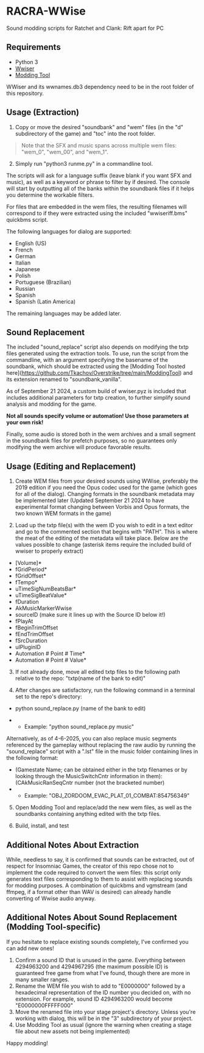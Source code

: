 # RACRA-WWise

Sound modding scripts for Ratchet and Clank: Rift apart for PC

## Requirements

- Python 3
- [Wwiser]
- [Modding Tool](https://github.com/Tkachov/Overstrike/tree/main/ModdingTool)

WWiser and its wwnames.db3 dependency need to be in the root folder of this repository.

[Wwiser]:	https://github.com/bnnm/wwiser

## Usage (Extraction)

1. Copy or move the desired "soundbank" and "wem" files (in the "d" subdirectory of the game) and "toc" into the root folder.

> Note that the SFX and music spans across multiple wem files: "wem_0", "wem_00", and "wem_1".

2. Simply run "python3 runme.py" in a commandline tool.

The scripts will ask for a language suffix (leave blank if you want SFX and music), as well as a keyword or phrase to filter by if desired. The console will start by outputting all of the banks within the soundbank files if it helps you determine the workable filters.

For files that are embedded in the wem files, the resulting filenames will correspond to if they were extracted using the included "wwiseriff.bms" quickbms script.

The following languages for dialog are supported:
- English (US)
- French
- German
- Italian
- Japanese
- Polish
- Portuguese (Brazilian)
- Russian
- Spanish
- Spanish (Latin America)

The remaining languages may be added later.

## Sound Replacement

The included "sound_replace" script also depends on modifying the txtp files generated using the extraction tools. To use, run the script from the commandline, with an argument specifying the basename of the soundbank, which should be extracted using the [Modding Tool hosted here]{https://github.com/Tkachov/Overstrike/tree/main/ModdingTool) and its extension renamed to "soundbank_vanilla".

As of September 21 2024, a custom build of wwiser.pyz is included that includes additional parameters for txtp creation, to further simplify sound analysis and modding for the game.

**Not all sounds specify volume or automation! Use those parameters at your own risk!**

Finally, some audio is stored both in the wem archives and a small segment in the soundbank files for prefetch purposes, so no guarantees only modifying the wem archive will produce favorable results.

## Usage (Editing and Replacement)

1. Create WEM files from your desired sounds using WWise, preferably the 2019 edition if you need the Opus codec used for the game (which goes for all of the dialog). Changing formats in the soundbank metadata may be implemented later (Updated September 21 2024 to have experimental format changing between Vorbis and Opus formats, the two known WEM formats in the game)

2. Load up the txtp file(s) with the wem ID you wish to edit in a text editor and go to the commented section that begins with "PATH". This is where the meat of the editing of the metadata will take place. Below are the values possible to change (asterisk items require the included build of wwiser to properly extract)

- [Volume]*
- fGridPeriod*
- fGridOffset*
- fTempo*
- uTimeSigNumBeatsBar*
- uTimeSigBeatValue*
- fDuration
- AkMusicMarkerWwise
- sourceID (make sure it lines up with the Source ID below it!)
- fPlayAt
- fBeginTrimOffset
- fEndTrimOffset
- fSrcDuration
- ulPluginID
- Automation # Point # Time*
- Automation # Point # Value*

3. If not already done, move all edited txtp files to the following path relative to the repo: "txtp\(name of the bank to edit)"

4. After changes are satisfactory, run the following command in a terminal set to the repo's directory:

- python sound_replace.py (name of the bank to edit)

- - Example: "python sound_replace.py music"

Alternatively, as of 4-6-2025, you can also replace music segments referenced by the gameplay without replacing the raw audio by running the "sound_replace" script with a ".lst" file in the music folder containing lines in the following format:

- (Gamestate Name; can be obtained either in the txtp filenames or by looking through the MusicSwitchCntr information in them):(CAkMusicRanSeqCntr number (not the bracketed number)
- - Example: "OBJ_ZORDOOM_EVAC_PLAT_01_COMBAT:854756349"

5. Open Modding Tool and replace/add the new wem files, as well as the soundbanks containing anything edited with the txtp files.

6. Build, install, and test

## Additional Notes About Extraction
While, needless to say, it is confirmed that sounds can be extracted, out of respect for Insomniac Games, the creator of this repo chose not to implement the code required to convert the wem files: this script only generates text files corresponding to them to assist with replacing sounds for modding purposes. A combination of quickbms and vgmstream (and ffmpeg, if a format other than WAV is desired) can already handle converting of Wwise audio anyway.

## Additional Notes About Sound Replacement (Modding Tool-specific)
If you hesitate to replace existing sounds completely, I've confirmed you can add new ones!

1. Confirm a sound ID that is unused in the game. Everything between 4294963200 and 4294967295 (the maximum possible ID) is guaranteed free game from what I've found, though there are more in many smaller ranges.
2. Rename the WEM file you wish to add to "E0000000" followed by a hexadecimal representation of the ID number you decided on, with no extension. For example, sound ID 4294963200 would become "E0000000FFFFF000"
3. Move the renamed file into your stage project's directory. Unless you're working with dialog, this will be in the "3" subdirectory of your project.
4. Use Modding Tool as usual (ignore the warning when creating a stage file about new assets not being implemented)

Happy modding!